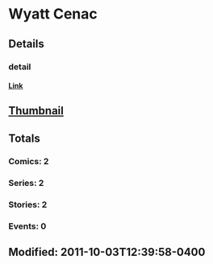 # Wyatt  Cenac 
## Details
### detail
#### [Link](http://marvel.com/comics/creators/9689/wyatt_cenac?utm_campaign=apiRef&utm_source=225578a89fc76f3d20fbffda5d17a88d)
## [Thumbnail](http://i.annihil.us/u/prod/marvel/i/mg/b/40/image_not_available.jpg)
## Totals
### Comics: 2
### Series: 2
### Stories: 2
### Events: 0
## Modified: 2011-10-03T12:39:58-0400